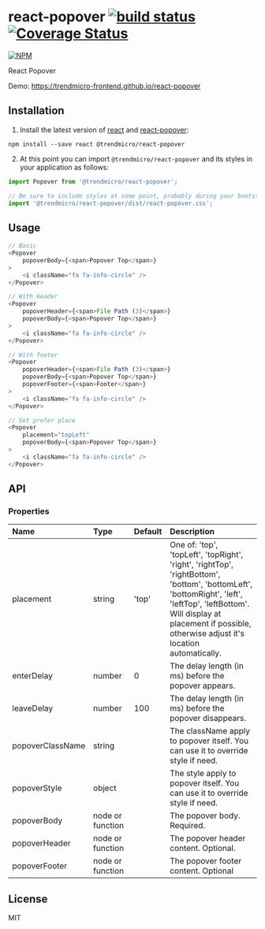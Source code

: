 # react-popover [![build status](https://travis-ci.org/trendmicro-frontend/react-popover.svg?branch=master)](https://travis-ci.org/trendmicro-frontend/react-popover) [![Coverage Status](https://coveralls.io/repos/github/trendmicro-frontend/react-popover/badge.svg?branch=master)](https://coveralls.io/github/trendmicro-frontend/react-popover?branch=master)

[![NPM](https://nodei.co/npm/@trendmicro/react-popover.png?downloads=true&stars=true)](https://nodei.co/npm/@trendmicro/react-popover/)

React Popover

Demo: https://trendmicro-frontend.github.io/react-popover

## Installation

1. Install the latest version of [react](https://github.com/facebook/react) and [react-popover](https://github.com/trendmicro-frontend/react-popover):

  ```
  npm install --save react @trendmicro/react-popover
  ```

2. At this point you can import `@trendmicro/react-popover` and its styles in your application as follows:

  ```js
  import Popover from '@trendmicro/react-popover';

  // Be sure to include styles at some point, probably during your bootstraping
  import '@trendmicro/react-popover/dist/react-popover.css';
  ```

## Usage

```js
// Basic
<Popover
    popoverBody={<span>Popover Top</span>}
>
    <i className="fa fa-info-circle" />
</Popover>

// With Header
<Popover
	popoverHeader={<span>File Path (3)</span>}
    popoverBody={<span>Popover Top</span>}
>
    <i className="fa fa-info-circle" />
</Popover>

// With footer
<Popover
	popoverHeader={<span>File Path (3)</span>}
    popoverBody={<span>Popover Top</span>}
    popoverFooter={<span>Footer</span>}
>
    <i className="fa fa-info-circle" />
</Popover>

// Set prefer place
<Popover
	placement="topLeft"
    popoverBody={<span>Popover Top</span>}
>
    <i className="fa fa-info-circle" />
</Popover>
```


## API

### Properties

Name | Type | Default | Description 
:--- | :--- | :------ | :----------
placement | string | 'top' | One of: 'top', 'topLeft', 'topRight', 'right', 'rightTop', 'rightBottom', 'bottom', 'bottomLeft', 'bottomRight', 'left', 'leftTop', 'leftBottom'. <br />Will display at placement if possible, otherwise adjust it's location automatically. 
enterDelay | number | 0 | The delay length (in ms) before the popover appears.
leaveDelay | number | 100 | The delay length (in ms) before the popover disappears.
popoverClassName | string |  | The className apply to popover itself. You can use it to override style if need.
popoverStyle | object |  | The style apply to popover itself. You can use it to override style if need.
popoverBody | node or function |  | The popover body. Required.
popoverHeader | node or function |  | The popover header content. Optional.
popoverFooter | node or function |  | The popover footer content. Optional

## License

MIT
